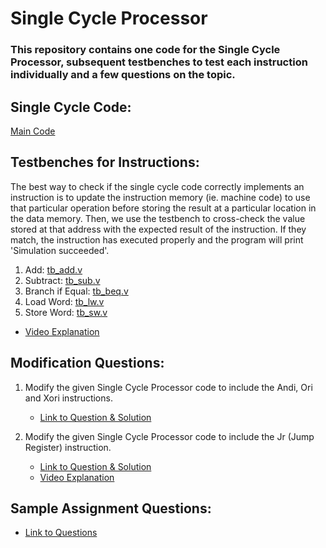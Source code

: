 # Single Cycle Processor

### This repository contains one code for the Single Cycle Processor, subsequent testbenches to test each instruction individually and a few questions on the topic.


## Single Cycle Code: 
[Main Code](Sample%20Codes/SingleCycle.v)

## Testbenches for Instructions: 
The best way to check if the single cycle code correctly implements an instruction is to update the instruction memory (ie. machine code) to use that particular operation before storing the result at a particular location in the data memory. Then, we use the testbench to cross-check the value stored at that address with the expected result of the instruction. If they match, the instruction has executed properly and the program will print 'Simulation succeeded'.


1. Add: [tb_add.v](Sample%20Codes/tb_add.v)
2. Subtract: [tb_sub.v](Sample%20Codes/tb_sub.v)
3. Branch if Equal: [tb_beq.v](Sample%20Codes/tb_beq.v)
4. Load Word: [tb_lw.v](Sample%20Codes/tb_lw.v)
5. Store Word: [tb_sw.v](Sample%20Codes/tb_sw.v)
- [Video Explanation](https://www.youtube.com/watch?v=_pPCv_fkO1w)

## Modification Questions:
1. Modify the given Single Cycle Processor code to include the Andi, Ori and Xori instructions.
   - [Link to Question & Solution](Modification/andi%2C%20ori%2C%20xori/README.md)

2. Modify the given Single Cycle Processor code to include the Jr (Jump Register) instruction.
   
   - [Link to Question & Solution](Modification/jr/README.md)
   - [Video Explanation](https://www.youtube.com/watch?v=YdMKU0FelT4&list=PLJGMNIXnU1SLUNfqTxjIEp-oW4wWtr5Mc&index=10)


## Sample Assignment Questions:
- [Link to Questions](Assignment3/Questions.md)
